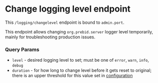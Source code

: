 # Change logging level endpoint

This `/logging/changelevel` endpoint is bound to `admin.port`.

This endpoint allows changing `org.prebid.server` logger level temporarily, mainly for troubleshooting production issues.

### Query Params
- `level` - desired logging level to set; must be one of `error`, `warn`, `info`, `debug`
- `duration` - for how long to change level before it gets reset to original; there is an upper threshold for this 
value set in [configuration](../../config-app.md) 